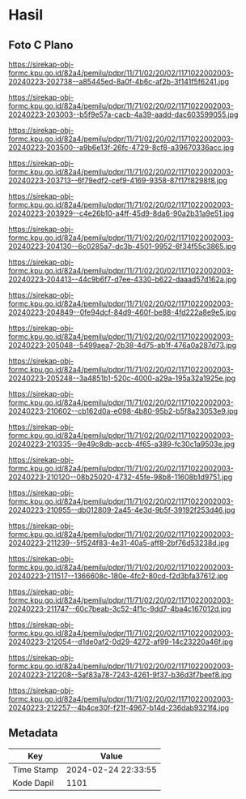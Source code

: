 # Hasil

## Foto C Plano

https://sirekap-obj-formc.kpu.go.id/82a4/pemilu/pdpr/11/71/02/20/02/1171022002003-20240223-202738--a85445ed-8a0f-4b6c-af2b-3f141f5f6241.jpg

https://sirekap-obj-formc.kpu.go.id/82a4/pemilu/pdpr/11/71/02/20/02/1171022002003-20240223-203003--b5f9e57a-cacb-4a39-aadd-dac603599055.jpg

https://sirekap-obj-formc.kpu.go.id/82a4/pemilu/pdpr/11/71/02/20/02/1171022002003-20240223-203500--a9b6e13f-26fc-4729-8cf8-a39670336acc.jpg

https://sirekap-obj-formc.kpu.go.id/82a4/pemilu/pdpr/11/71/02/20/02/1171022002003-20240223-203713--6f79edf2-cef9-4169-9358-87f17f8298f8.jpg

https://sirekap-obj-formc.kpu.go.id/82a4/pemilu/pdpr/11/71/02/20/02/1171022002003-20240223-203929--c4e26b10-a4ff-45d9-8da6-90a2b31a9e51.jpg

https://sirekap-obj-formc.kpu.go.id/82a4/pemilu/pdpr/11/71/02/20/02/1171022002003-20240223-204130--6c0285a7-dc3b-4501-9952-6f34f55c3865.jpg

https://sirekap-obj-formc.kpu.go.id/82a4/pemilu/pdpr/11/71/02/20/02/1171022002003-20240223-204413--44c9b6f7-d7ee-4330-b622-daaad57d162a.jpg

https://sirekap-obj-formc.kpu.go.id/82a4/pemilu/pdpr/11/71/02/20/02/1171022002003-20240223-204849--0fe94dcf-84d9-460f-be88-4fd222a8e9e5.jpg

https://sirekap-obj-formc.kpu.go.id/82a4/pemilu/pdpr/11/71/02/20/02/1171022002003-20240223-205048--5499aea7-2b38-4d75-ab1f-476a0a287d73.jpg

https://sirekap-obj-formc.kpu.go.id/82a4/pemilu/pdpr/11/71/02/20/02/1171022002003-20240223-205248--3a4851b1-520c-4000-a29a-195a32a1925e.jpg

https://sirekap-obj-formc.kpu.go.id/82a4/pemilu/pdpr/11/71/02/20/02/1171022002003-20240223-210602--cb162d0a-e098-4b80-95b2-b5f8a23053e9.jpg

https://sirekap-obj-formc.kpu.go.id/82a4/pemilu/pdpr/11/71/02/20/02/1171022002003-20240223-210335--9e49c8db-accb-4f65-a389-fc30c1a9503e.jpg

https://sirekap-obj-formc.kpu.go.id/82a4/pemilu/pdpr/11/71/02/20/02/1171022002003-20240223-210120--08b25020-4732-45fe-98b8-11608b1d9751.jpg

https://sirekap-obj-formc.kpu.go.id/82a4/pemilu/pdpr/11/71/02/20/02/1171022002003-20240223-210955--db012809-2a45-4e3d-9b5f-39192f253d46.jpg

https://sirekap-obj-formc.kpu.go.id/82a4/pemilu/pdpr/11/71/02/20/02/1171022002003-20240223-211239--5f524f83-4e31-40a5-aff8-2bf76d53238d.jpg

https://sirekap-obj-formc.kpu.go.id/82a4/pemilu/pdpr/11/71/02/20/02/1171022002003-20240223-211517--1366608c-180e-4fc2-80cd-f2d3bfa37612.jpg

https://sirekap-obj-formc.kpu.go.id/82a4/pemilu/pdpr/11/71/02/20/02/1171022002003-20240223-211747--60c7beab-3c52-4f1c-9dd7-4ba4c167012d.jpg

https://sirekap-obj-formc.kpu.go.id/82a4/pemilu/pdpr/11/71/02/20/02/1171022002003-20240223-212054--d1de0af2-0d29-4272-af99-14c23220a46f.jpg

https://sirekap-obj-formc.kpu.go.id/82a4/pemilu/pdpr/11/71/02/20/02/1171022002003-20240223-212208--5af83a78-7243-4261-9f37-b36d3f7beef8.jpg

https://sirekap-obj-formc.kpu.go.id/82a4/pemilu/pdpr/11/71/02/20/02/1171022002003-20240223-212257--4b4ce30f-f21f-4967-b14d-236dab9321f4.jpg


## Metadata

| Key        | Value               |
| ---------- | ------------------- |
| Time Stamp | 2024-02-24 22:33:55 |
| Kode Dapil | 1101                |



